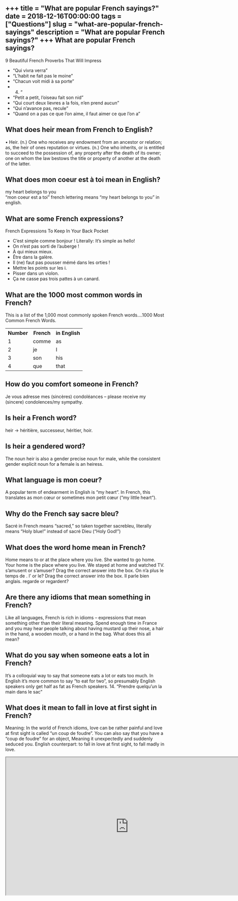 +++
title = "What are popular French sayings?"
date = 2018-12-16T00:00:00
tags = ["Questions"]
slug = "what-are-popular-french-sayings"
description = "What are popular French sayings?"
+++
What are popular French sayings?
--------------------------------

9 Beautiful French Proverbs That Will Impress

- “Qui vivra verra”
- “L’habit ne fait pas le moine”
- “Chacun voit midi à sa porte”
- 4. “
- “Petit a petit, l’oiseau fait son nid”
- “Qui court deux lievres a la fois, n’en prend aucun”
- “Qui n’avance pas, recule”
- “Quand on a pas ce que l’on aime, il faut aimer ce que l’on a”

What does heir mean from French to English?
-------------------------------------------

• Heir. (n.) One who receives any endowment from an ancestor or relation; as, the heir of ones reputation or virtues. (n.) One who inherits, or is entitled to succeed to the possession of, any property after the death of its owner; one on whom the law bestows the title or property of another at the death of the latter.

What does mon coeur est à toi mean in English?
----------------------------------------------

my heart belongs to you  
“mon coeur est a toi” french lettering means “my heart belongs to you” in english.

What are some French expressions?
---------------------------------

French Expressions To Keep In Your Back Pocket

- C’est simple comme bonjour ! Literally: It’s simple as hello!
- On n’est pas sorti de l’auberge !
- À qui mieux mieux.
- Être dans la galère.
- Il (ne) faut pas pousser mémé dans les orties !
- Mettre les points sur les i.
- Pisser dans un violon.
- Ça ne casse pas trois pattes à un canard.

What are the 1000 most common words in French?
----------------------------------------------

This is a list of the 1,000 most commonly spoken French words….1000 Most Common French Words.

<table><tr><th>Number</th><th>French</th><th>in English</th></tr><tr><td>1</td><td>comme</td><td>as</td></tr><tr><td>2</td><td>je</td><td>I</td></tr><tr><td>3</td><td>son</td><td>his</td></tr><tr><td>4</td><td>que</td><td>that</td></tr></table>

How do you comfort someone in French?
-------------------------------------

Je vous adresse mes (sincères) condoléances – please receive my (sincere) condolences/my sympathy.

Is heir a French word?
----------------------

heir → héritière, successeur, héritier, hoir.

Is heir a gendered word?
------------------------

The noun heir is also a gender precise noun for male, while the consistent gender explicit noun for a female is an heiress.

What language is mon coeur?
---------------------------

A popular term of endearment in English is “my heart”. In French, this translates as mon cœur or sometimes mon petit cœur (“my little heart”).

Why do the French say sacre bleu?
---------------------------------

Sacré in French means “sacred,” so taken together sacrebleu, literally means “Holy blue!” instead of sacré Dieu (“Holy God!”)

What does the word home mean in French?
---------------------------------------

Home means to or at the place where you live. She wanted to go home. Your home is the place where you live. We stayed at home and watched TV. s’amusent or s’amuser? Drag the correct answer into the box. On n’a plus le temps de . l’ or le? Drag the correct answer into the box. Il parle bien anglais. regarde or regardent?

Are there any idioms that mean something in French?
---------------------------------------------------

Like all languages, French is rich in idioms – expressions that mean something other than their literal meaning. Spend enough time in France and you may hear people talking about having mustard up their nose, a hair in the hand, a wooden mouth, or a hand in the bag. What does this all mean?

What do you say when someone eats a lot in French?
--------------------------------------------------

It’s a colloquial way to say that someone eats a lot or eats too much. In English it’s more common to say “to eat for two”, so presumably English speakers only get half as fat as French speakers. 14. “Prendre quelqu’un la main dans le sac”

What does it mean to fall in love at first sight in French?
-----------------------------------------------------------

Meaning: In the world of French idioms, love can be rather painful and love at first sight is called “un coup de foudre”. You can also say that you have a “coup de foudre” for an object, Meaning it unexpectedly and suddenly seduced you. English counterpart: to fall in love at first sight, to fall madly in love.

<iframe allow="accelerometer; autoplay; clipboard-write; encrypted-media; gyroscope; picture-in-picture" allowfullscreen="" class="__youtube_prefs__  epyt-is-override  no-lazyload" data-no-lazy="1" data-origheight="433" data-origwidth="770" data-skipgform_ajax_framebjll="" height="433" id="_ytid_37700" loading="lazy" src="https://www.youtube.com/embed/TZ03xCX6Tdg?enablejsapi=1&autoplay=0&cc_load_policy=0&cc_lang_pref=&iv_load_policy=1&loop=0&modestbranding=0&rel=1&fs=1&playsinline=0&autohide=2&theme=dark&color=red&controls=1&" title="YouTube player" width="770"></iframe>